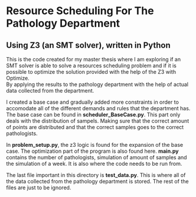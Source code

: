 
# Resource Scheduling For The Pathology Department 
## Using Z3 (an SMT solver), written in Python
This is the code created for my master thesis where I am exploring if an SMT solver is able to solve a resources scheduling problem and if it
is possible to optimize the solution provided with the help of the Z3 with Optimize.  
By applying the results to the pathology department with the help of actual data collected from the department. 


I created a base case and gradually added more constraints in order to accomodate all of the different demands and rules that the department has. 
The base case can be found in **scheduler_BaseCase.py**. This part only deals with the distribution of sampels. Making sure that the 
correct amount of points are distributed and that the correct samples goes to the correct pathologists. 


In **problem_setup.py**, the z3 logic is found for the expansion of the base case. The optimization part of the program is also found here.
**main.py** contains the number of pathologists, simulation of amount of samples and the simulation of a week. 
It is also where the code needs to be run from.

The last file important in this directory is **test_data.py**. This is where all of the data collected from the pathology department is stored. 
The rest of the files are just to be ignored. 